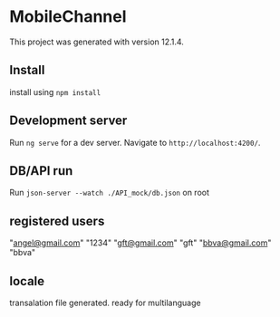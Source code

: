 # MobileChannel

This project was generated with version 12.1.4.

## Install

install using `npm install`

## Development server

Run `ng serve` for a dev server. Navigate to `http://localhost:4200/`. 

## DB/API run

Run `json-server --watch ./API_mock/db.json` on root

## registered users

"angel@gmail.com" "1234"
"gft@gmail.com"   "gft"
"bbva@gmail.com"  "bbva"

## locale

transalation file generated. ready for multilanguage
